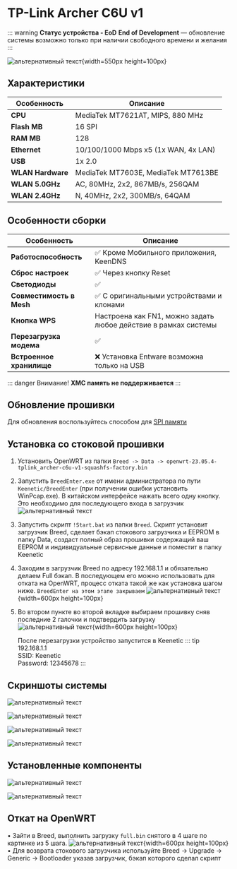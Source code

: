 # TP-Link Archer C6U v1 <YezBadge type="keenetic" text="4.2.2" url="/assets/files/firmware/TP-Link-C6U.7z" />

::: warning **Статус устройства - EoD**
**End of Development** — обновление системы возможно только при наличии свободного времени и желания
:::

![альтернативный текст](/public/assets/images/wiki/guides/TP-Link-C6U/main.png){width=550px height=100px}

## Характеристики

| Особенность       | Описание                             |
|-------------------|--------------------------------------|
| **CPU**           | MediaTek MT7621AT, MIPS, 880 MHz     |
| **Flash MB**      | 16 SPI                               |
| **RAM MB**        | 128                                  |
| **Ethernet**      | 10/100/1000 Mbps x5 (1x WAN, 4x LAN) |
| **USB**           | 1x 2.0                               |
| **WLAN Hardware** | MediaTek MT7603E, MediaTek MT7613BE  |
| **WLAN 5.0GHz**   | AC, 80MHz, 2x2, 867MB/s, 256QAM      |
| **WLAN 2.4GHz**   | N, 40MHz, 2x2, 300MB/s, 64QAM        |

## Особенности сборки

| Особенность              | Описание                                                        |
|--------------------------|-----------------------------------------------------------------|
| **Работоспособность**    | ✅ Кроме Мобильного приложения, KeenDNS                          |
| **Сброс настроек**       | ✅ Через кнопку Reset                                            |
| **Светодиоды**           | ✅                                                               |
| **Совместимость в Mesh** | ✅ С оригинальными устройствами и клонами                        |
| **Кнопка WPS**           | Настроена как FN1, можно задать любое действие в рамках системы |
| **Перезагрузка модема**  | ✅                                                               |
| **Встроенное хранилище** | ❌ Установка Entware возможна только на USB                      |

::: danger Внимание!
**XMC память не поддерживается**
:::

## Обновление прошивки

Для обновления воспользуйтесь способом для [SPI памяти](/wiki/helpful/updateFirmware.md#%D0%B4%D0%BB%D1%8F-spi-%D0%BF%D0%B0%D0%BC%D1%8F%D1%82%D0%B8-%D0%B4%D0%BE-32mb)

## Установка со стоковой прошивки

1. Установить OpenWRT из папки `Breed -> Data -> openwrt-23.05.4-tplink_archer-c6u-v1-squashfs-factory.bin`
2. Запустить `BreedEnter.exe` от имени администратора по пути `Keenetic/BreedEnter` (при получении ошибки установить WinPcap.exe). В китайском интерфейсе нажать всего одну кнопку. Это необходимо для последующего входа в загрузчик
   ![альтернативный текст](/public/assets/images/wiki/helpful/faq/breed.png)<br/>
3. Запустить скрипт `!Start.bat` из папки `Breed`. Скрипт установит загрузчик Breed, сделает бэкап стокового загрузчика и EEPROM в папку Data, создаст полный образ прошивки содержащий ваш EEPROM и индивидуальные сервисные данные и поместит в папку Keenetic
4. Заходим в загрузчик Breed по адресу 192.168.1.1 и обязательно делаем Full бэкап. В последующем его можно использовать для отката на OpenWRT, процесс отката такой же как установка шагом ниже. `BreedEnter на этом этапе закрываем`
   ![альтернативный текст](/public/assets/images/wiki/guides/NetisN6/breed1.jpg){width=600px height=100px}
5. Во втором пункте во второй вкладке выбираем прошивку сняв последние 2 галочки и подтвердить загрузку
   ![альтернативный текст](/public/assets/images/wiki/guides/Mercusys/install.png){width=600px height=100px}

   После перезагрузки устройство запустится в Keenetic
   ::: tip 192.168.1.1<br/>SSID: Keenetic<br/>Password: 12345678
   :::

## Скриншоты системы

![альтернативный текст](/public/assets/images/wiki/guides/TP-Link-C6U/system1.png)

![альтернативный текст](/public/assets/images/wiki/guides/TP-Link-C6U/system2.png)

![альтернативный текст](/public/assets/images/wiki/guides/TP-Link-C6U/system3.png)

![альтернативный текст](/public/assets/images/wiki/guides/TP-Link-C6U/system4.png)

## Установленные компоненты

![альтернативный текст](/public/assets/images/wiki/guides/TP-Link-C6U/components1.png)

![альтернативный текст](/public/assets/images/wiki/guides/TP-Link-C6U/components2.png)

## Откат на OpenWRT

• Зайти в Breed, выполнить загрузку `full.bin` снятого в 4 шаге по картинке из 5 шага.
![альтернативный текст](/public/assets/images/wiki/guides/Mercusys/install.png){width=600px height=100px}<br/>
• Для возврата стокового загрузчика используйте Breed -> Upgrade -> Generic -> Bootloader указав загрузчик, бэкап которого сделал скрипт
